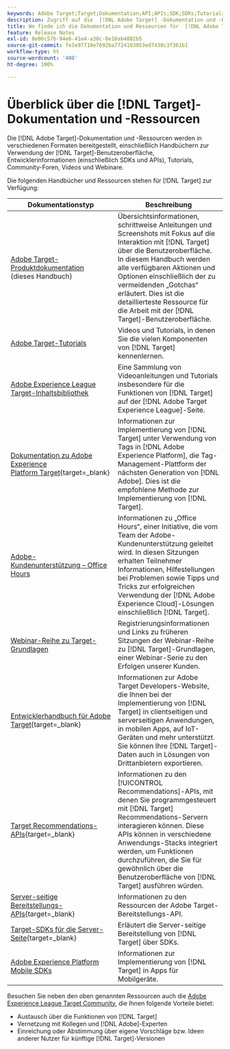 ```yaml
---
keywords: Adobe Target;Target;Dokumentation;API;APIs;SDK;SDKs;Tutorials;Doc;Dokumentation
description: Zugriff auf die  [!DNL Adobe Target] -Dokumentation und -Ressourcen, einschließlich Online-Hilfe, Tutorials, Videos und Entwicklerdokumentation (SDKs, APIs und JavaScript-Bibliotheken).
title: Wo finde ich die Dokumentation und Ressourcen für  [!DNL Adobe Target]?
feature: Release Notes
exl-id: 8e06c57b-94e6-41e4-a30c-8e10ab4882b5
source-git-commit: fe1e97710e7692ba7724103853ed7438c3f361b1
workflow-type: ht
source-wordcount: '408'
ht-degree: 100%

---
```


# Überblick über die [!DNL Target]-Dokumentation und -Ressourcen

Die [!DNL Adobe Target]-Dokumentation und -Ressourcen werden in verschiedenen Formaten bereitgestellt, einschließlich Handbüchern zur Verwendung der [!DNL Target]-Benutzeroberfläche, Entwicklerinformationen (einschließlich SDKs und APIs), Tutorials, Community-Foren, Videos und Webinare.

Die folgenden Handbücher und Ressourcen stehen für [!DNL Target] zur Verfügung:

| Dokumentationstyp | Beschreibung |
| --- | --- |
| [Adobe Target-Produktdokumentation](/help/main/target-home.md)<br>(dieses Handbuch) | Übersichtsinformationen, schrittweise Anleitungen und Screenshots mit Fokus auf die Interaktion mit [!DNL Target] über die Benutzeroberfläche. In diesem Handbuch werden alle verfügbaren Aktionen und Optionen einschließlich der zu vermeidenden „Gotchas“ erläutert. Dies ist die detaillierteste Ressource für die Arbeit mit der [!DNL Target]-Benutzeroberfläche. |
| [Adobe Target-Tutorials](https://experienceleague.adobe.com/docs/target-learn/tutorials/overview.html?lang=de) | Videos und Tutorials, in denen Sie die vielen Komponenten von [!DNL Target] kennenlernen. |
| [Adobe Experience League Target-Inhaltsbibliothek](https://guided.adobe.com/#recommended/solutions/target) | Eine Sammlung von Videoanleitungen und Tutorials insbesondere für die Funktionen von [!DNL Target] auf der [!DNL Adobe Target Experience League]-Seite. |
| [Dokumentation zu Adobe Experience Platform Target](https://experienceleague.adobe.com/docs/target-dev/developer/client-side/at-js-implementation/deploy-at-js/implement-target-using-adobe-launch.html?lang=de){target=_blank} | Informationen zur Implementierung von [!DNL Target] unter Verwendung von Tags in [!DNL Adobe Experience Platform], die Tag-Management-Plattform der nächsten Generation von [!DNL Adobe]. Dies ist die empfohlene Methode zur Implementierung von [!DNL Target]. |
| [Adobe-Kundenunterstützung – Office Hours](/help/main/cmp-resources-and-contact-information.md#concept_58EA30379D3B48C4848BA2A8C464A5B7) | Informationen zu „Office Hours“, einer Initiative, die vom Team der Adobe-Kundenunterstützung geleitet wird. In diesen Sitzungen erhalten Teilnehmer Informationen, Hilfestellungen bei Problemen sowie Tipps und Tricks zur erfolgreichen Verwendung der [!DNL Adobe Experience Cloud]-Lösungen einschließlich [!DNL Target]. |
| [Webinar-Reihe zu Target-Grundlagen](https://landing.adobe.com/acs/2018/na/adobe-target/registration.html) | Registrierungsinformationen und Links zu früheren Sitzungen der Webinar-Reihe zu [!DNL Target]-Grundlagen, einer Webinar-Serie zu den Erfolgen unserer Kunden. |
| [Entwicklerhandbuch für Adobe Target](https://experienceleague.adobe.com/docs/target-dev/developer/overview.html?lang=de){target=_blank} | Informationen zur Adobe Target Developers-Website, die Ihnen bei der Implementierung von [!DNL Target] in clientseitigen und serverseitigen Anwendungen, in mobilen Apps, auf IoT-Geräten und mehr unterstützt. Sie können Ihre [!DNL Target]-Daten auch in Lösungen von Drittanbietern exportieren. |
| [Target Recommendations-APIs](https://experienceleague.adobe.com/docs/target-dev/developer/api/recommendations-api/overview.html?lang=de){target=_blank} | Informationen zu den [!UICONTROL Recommendations]-APIs, mit denen Sie programmgesteuert mit [!DNL Target] Recommendations-Servern interagieren können. Diese APIs können in verschiedene Anwendungs-Stacks integriert werden, um Funktionen durchzuführen, die Sie für gewöhnlich über die Benutzeroberfläche von [!DNL Target] ausführen würden. |
| [Server-seitige Bereitstellungs-APIs](https://experienceleague.adobe.com/docs/target-dev/developer/server-side/server-side-overview.html?lang=de){target=_blank} | Informationen zu den Ressourcen der Adobe Target-Bereitstellungs-API. |
| [Target-SDKs für die Server-Seite](https://experienceleague.adobe.com/docs/target-dev/developer/server-side/getting-started.html?lang=de){target=_blank} | Erläutert die Server-seitige Bereitstellung von [!DNL Target] über SDKs. |
| [Adobe Experience Platform Mobile SDKs](https://experienceleague.adobe.com/docs/mobile.html?lang=de) | Informationen zur Implementierung von [!DNL Target] in Apps für Mobilgeräte. |

Besuchen Sie neben den oben genannten Ressourcen auch die [Adobe Experience League Target Community](https://experienceleaguecommunities.adobe.com/t5/adobe-target/ct-p/adobe-target-community), die Ihnen folgende Vorteile bietet:

* Austausch über die Funktionen von [!DNL Target]
* Vernetzung mit Kollegen und [!DNL Adobe]-Experten
* Einreichung oder Abstimmung über eigene Vorschläge bzw. Ideen anderer Nutzer für künftige [!DNL Target]-Versionen